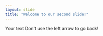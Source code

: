 ```yaml
---
layout: slide
title: "Welcome to our second slide!"
---
```

Your text
Don't use the left arrow to go back!
